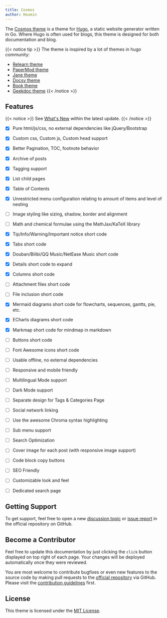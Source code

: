 ```yaml
---
title: Cosmos
author: Houmin
---
```


The [Cosmos theme](https://github.com/SimpCosm/hugo-theme-cosmos) is a theme for [Hugo](https://gohugo.io/), a static website generator written in Go. Where Hugo is often used for blogs, this theme is designed for both documentation and blog.

{{< notice tip >}}
The theme is inspired by a lot of themes in hugo community:
- [Relearn theme](https://github.com/matcornic/hugo-theme-relearn)
- [PaperMod theme](https://github.com/adityatelange/hugo-PaperMod)
- [Jane theme](https://github.com/xianmin/hugo-theme-jane)
- [Docsy theme](https://github.com/google/docsy)
- [Book theme](https://github.com/alex-shpak/hugo-book)
- [Geekdoc theme](https://github.com/thegeeklab/hugo-geekdoc)
{{< /notice >}}

## Features

{{< notice >}}
See [What's New](./) within the latest update.
{{< /notice >}}

- [x] Pure html/js/css, no external dependencies like jQuery/Bootstrap
- [x] Custom css, Custom js, Custom head support
- [x] Better Pagination, TOC, footnote behavior
- [x] Archive of posts
- [x] Tagging support
- [x] List child pages
- [x] Table of Contents
- [x] Unrestricted menu configuration relating to amount of items and level of nesting
- [ ] Image styling like sizing, shadow, border and alignment
- [ ] Math and chemical formulae using the MathJax/KaTeX library
- [x] Tip/Info/Warning/Important notice short code
- [x] Tabs short code
- [x] Douban/Bilibi/QQ Music/NetEase Music short code
- [x] Details short code to expand
- [x] Columns short code
- [ ] Attachment files short code
- [ ] File inclusion short code
- [x] Mermaid diagrams short code for flowcharts, sequences, gantts, pie, etc.
- [x] ECharts diagrams short code
- [x] Markmap short code for mindmap in markdown
- [ ] Buttons short code
- [ ] Font Awesome icons short code
- [ ] Usable offline, no external dependencies
- [ ] Responsive and mobile friendly
- [ ] Multilingual Mode support
- [ ] Dark Mode support
- [ ] Separate design for Tags & Categories Page
- [ ] Social network linking
- [ ] Use the awesome Chroma syntax highlighting
- [ ] Sub menu support
- [ ] Search Optimization
- [ ] Cover image for each post (with responsive image support)
- [ ] Code block copy buttons
- [ ] SEO Friendly
- [ ] Customizable look and feel
- [ ] Dedicated search page


## Getting Support

To get support, feel free to open a new [discussion topic](https://github.com/SimpCosm/hugo-theme-cosmos/discussions) or [issue report](https://github.com/SimpCosm/hugo-theme-cosmos/issues) in the official repository on GitHub.

## Become a Contributor

Feel free to update this documentation by just clicking the `click` button displayed on top right of each page. Your changes will be deployed automatically once they were reviewed.

You are most welcome to contribute bugfixes or even new features to the source code by making pull requests to the [official repository](https://github.com/SimpCosm/hugo-theme-cosmos) via GitHub. Please visit the [contribution guidelines](https://github.com/SimpCosm/hugo-theme-cosmos/blob/main/.github/contributing.md) first.

## License

This theme is licensed under the [MIT License](https://en.wikipedia.org/wiki/MIT_License).
